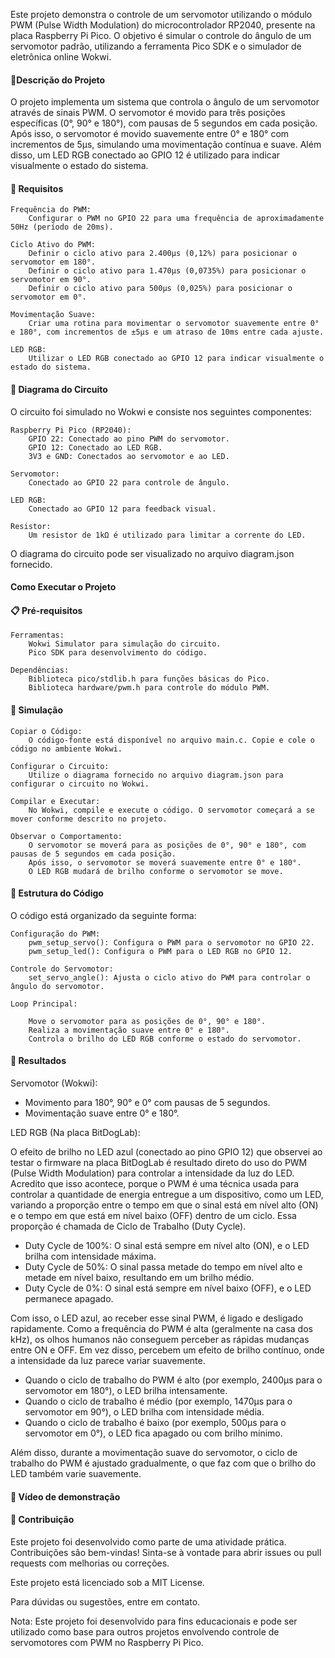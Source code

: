 Este projeto demonstra o controle de um servomotor utilizando o módulo PWM (Pulse Width Modulation) do microcontrolador RP2040, presente na placa Raspberry Pi Pico. O objetivo é simular o controle do ângulo de um servomotor padrão, utilizando a ferramenta Pico SDK e o simulador de eletrônica online Wokwi.

#### 📝Descrição do Projeto

O projeto implementa um sistema que controla o ângulo de um servomotor através de sinais PWM. O servomotor é movido para três posições específicas (0°, 90° e 180°), com pausas de 5 segundos em cada posição. Após isso, o servomotor é movido suavemente entre 0° e 180° com incrementos de 5μs, simulando uma movimentação contínua e suave. Além disso, um LED RGB conectado ao GPIO 12 é utilizado para indicar visualmente o estado do sistema.

#### 📌 Requisitos

    Frequência do PWM:
        Configurar o PWM no GPIO 22 para uma frequência de aproximadamente 50Hz (período de 20ms).

    Ciclo Ativo do PWM:
        Definir o ciclo ativo para 2.400μs (0,12%) para posicionar o servomotor em 180°.
        Definir o ciclo ativo para 1.470μs (0,0735%) para posicionar o servomotor em 90°.
        Definir o ciclo ativo para 500μs (0,025%) para posicionar o servomotor em 0°.

    Movimentação Suave:
        Criar uma rotina para movimentar o servomotor suavemente entre 0° e 180°, com incrementos de ±5μs e um atraso de 10ms entre cada ajuste.

    LED RGB:
        Utilizar o LED RGB conectado ao GPIO 12 para indicar visualmente o estado do sistema.

#### 🔧 Diagrama do Circuito

O circuito foi simulado no Wokwi e consiste nos seguintes componentes:

    Raspberry Pi Pico (RP2040):
        GPIO 22: Conectado ao pino PWM do servomotor.
        GPIO 12: Conectado ao LED RGB.
        3V3 e GND: Conectados ao servomotor e ao LED.

    Servomotor:
        Conectado ao GPIO 22 para controle de ângulo.

    LED RGB:
        Conectado ao GPIO 12 para feedback visual.

    Resistor:
        Um resistor de 1kΩ é utilizado para limitar a corrente do LED.

O diagrama do circuito pode ser visualizado no arquivo diagram.json fornecido.
#### Como Executar o Projeto
#### 📋 Pré-requisitos

    Ferramentas:
        Wokwi Simulator para simulação do circuito.
        Pico SDK para desenvolvimento do código.

    Dependências:
        Biblioteca pico/stdlib.h para funções básicas do Pico.
        Biblioteca hardware/pwm.h para controle do módulo PWM.

#### 🚀 Simulação

    Copiar o Código:
        O código-fonte está disponível no arquivo main.c. Copie e cole o código no ambiente Wokwi.

    Configurar o Circuito:
        Utilize o diagrama fornecido no arquivo diagram.json para configurar o circuito no Wokwi.

    Compilar e Executar:
        No Wokwi, compile e execute o código. O servomotor começará a se mover conforme descrito no projeto.

    Observar o Comportamento:
        O servomotor se moverá para as posições de 0°, 90° e 180°, com pausas de 5 segundos em cada posição.
        Após isso, o servomotor se moverá suavemente entre 0° e 180°.
        O LED RGB mudará de brilho conforme o servomotor se move.

#### 📂 Estrutura do Código

O código está organizado da seguinte forma:

    Configuração do PWM:
        pwm_setup_servo(): Configura o PWM para o servomotor no GPIO 22.
        pwm_setup_led(): Configura o PWM para o LED RGB no GPIO 12.

    Controle do Servomotor:
        set_servo_angle(): Ajusta o ciclo ativo do PWM para controlar o ângulo do servomotor.

    Loop Principal:

        Move o servomotor para as posições de 0°, 90° e 180°.
        Realiza a movimentação suave entre 0° e 180°.
        Controla o brilho do LED RGB conforme o estado do servomotor.

#### 🎯 Resultados

Servomotor (Wokwi):
- Movimento para 180°, 90° e 0° com pausas de 5 segundos.
- Movimentação suave entre 0° e 180°.

LED RGB (Na placa BitDogLab):
    
O efeito de brilho no LED azul (conectado ao pino GPIO 12) que observei ao testar o firmware na placa BitDogLab é resultado direto do uso do PWM (Pulse Width Modulation) para controlar a intensidade da luz do LED. Acredito que isso acontece, porque o PWM é uma técnica usada para controlar a quantidade de energia entregue a um dispositivo, como um LED, variando a proporção entre o tempo em que o sinal está em nível alto (ON) e o tempo em que está em nível baixo (OFF) dentro de um ciclo. Essa proporção é chamada de Ciclo de Trabalho (Duty Cycle).
- Duty Cycle de 100%: O sinal está sempre em nível alto (ON), e o LED brilha com intensidade máxima.
- Duty Cycle de 50%: O sinal passa metade do tempo em nível alto e metade em nível baixo, resultando em um brilho médio.
- Duty Cycle de 0%: O sinal está sempre em nível baixo (OFF), e o LED permanece apagado.

Com isso, o LED azul, ao receber esse sinal PWM, é ligado e desligado rapidamente. Como a frequência do PWM é alta (geralmente na casa dos kHz), os olhos humanos não conseguem perceber as rápidas mudanças entre ON e OFF. Em vez disso, percebem um efeito de brilho contínuo, onde a intensidade da luz parece variar suavemente.

- Quando o ciclo de trabalho do PWM é alto (por exemplo, 2400μs para o servomotor em 180°), o LED brilha intensamente.
- Quando o ciclo de trabalho é médio (por exemplo, 1470μs para o servomotor em 90°), o LED brilha com intensidade média.
- Quando o ciclo de trabalho é baixo (por exemplo, 500μs para o servomotor em 0°), o LED fica apagado ou com brilho mínimo.

Além disso, durante a movimentação suave do servomotor, o ciclo de trabalho do PWM é ajustado gradualmente, o que faz com que o brilho do LED também varie suavemente.

#### 🎥 Vídeo de demonstração

#### 🤝 Contribuição

Este projeto foi desenvolvido como parte de uma atividade prática. Contribuições são bem-vindas! Sinta-se à vontade para abrir issues ou pull requests com melhorias ou correções.

Este projeto está licenciado sob a MIT License.

Para dúvidas ou sugestões, entre em contato.

Nota: Este projeto foi desenvolvido para fins educacionais e pode ser utilizado como base para outros projetos envolvendo controle de servomotores com PWM no Raspberry Pi Pico.
